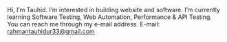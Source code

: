 Hi, I’m Tauhid.
I’m interested in building website and software.
I’m currently learning Software Testing, Web Automation, Performance & API Testing.
You can reach me through my e-mail address.
E-mail: rahmantauhidur33@gmail.com


<!---
Tauhid333/Tauhid333 is a ✨ special ✨ repository because its `README.md` (this file) appears on your GitHub profile.
You can click the Preview link to take a look at your changes.
--->
